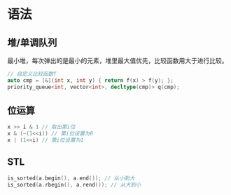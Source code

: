# 语法

## 堆/单调队列

最小堆，每次弹出的是最小的元素，堆里最大值优先，比较函数用大于进行比较。

```cpp
// 自定义比较函数f
auto cmp = [&](int x, int y) { return f(x) > f(y); };
priority_queue<int, vector<int>, decltype(cmp)> q(cmp);
```

## 位运算

```cpp
x >> i & 1 // 取出第i位
x & (~(1<<i)) // 第i位设置为0
x | (1<<i) // 第i位设置为1
```

## STL

```cpp
is_sorted(a.begin(), a.end()); // 从小到大
is_sorted(a.rbegin(), a.rend()); // 从大到小
```